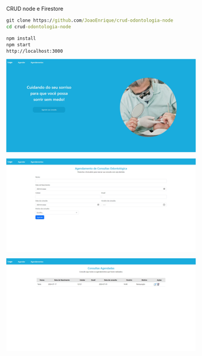 CRUD node e Firestore

```cmd
git clone https://github.com/JoaoEnrique/crud-odontologia-node
cd crud-odontologia-node
```

```cmd
npm install
npm start
http://localhost:3000
```

![alt text](readme/image.png?v=1)

![alt text](readme/image-1.png?v=1)

![alt text](readme/image-2.png?v=1)